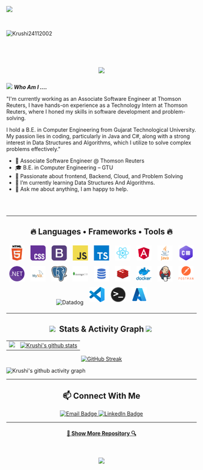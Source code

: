 <!-- 👋 Hi, I’m @Krushi24112002
- 👀 I’m interested in ...
- 🌱 I’m currently learning ...
- 💞️ I’m looking to collaborate on ...
- 📫 How to reach me ...-->
<!---
Krushi24112002/Krushi24112002 is a ✨ special ✨ repository because its `README.md` (this file) appears on your GitHub profile.
You can click the Preview link to take a look at your changes.
--->
![](https://github.com/halfrost/halfrost/blob/master/icons/header_1.png)
<!--
**Krushi24112002/Krushi24112002** is a ✨ _special_ ✨ repository because its `README.md` (this file) appears on your GitHub profile.-->
<!--
Here are some ideas to get you started: -->
<!--
- 🔭 I’m currently Self Learning on Data Structures And Algorithms. I am also contributing to some open source.
- 🌱 I’m currently Enrolled in Udacity AWS ML Scholar's Program 
- 👯 I’m looking to collaborate on ...
- 🤔 I’m looking for help with ...
- 💬 Ask me about ...
- 📫 How to reach me: ...
- 😄 Pronouns: ...
- ⚡ Fun fact: ...   -->

<br>
   <p align="left"> <img src="https://komarev.com/ghpvc/?username=Krushi24112002" alt="Krushi24112002" /> </p>
</br>
<h1 align="center">
   <img src="https://readme-typing-svg.herokuapp.com/?lines=Hi+There!+👋;+Myself+KRUSHI+MONPARA!;&center=true&size=30&pause=300&duration=800&color=50f34e">
</h1>

<img src="https://media.giphy.com/media/iY8CRBdQXODJSCERIr/giphy.gif" width="30px">&nbsp;***Who Am I ....***

"I'm currently working as an Associate Software Engineer at Thomson Reuters, I have hands-on experience as a Technology Intern at Thomson Reuters, where I honed my skills in software development and problem-solving.

I hold a B.E. in Computer Engineering from Gujarat Technological University. My passion lies in coding, particularly in Java and C#, along with a strong interest in Data Structures and Algorithms, which I utilize to solve complex problems effectively."

- 🚀 Associate Software Engineer @ Thomson Reuters
- 🎓 B.E. in Computer Engineering – GTU  
- 🌱 Passionate about frontend, Backend, Cloud, and Problem Solving 
- 🌱 I’m currently learning Data Structures And Algorithms.
- 💬 Ask me about anything, I am happy to help.

<br>
</br>

<hr>
<h2 align="center">🔥 Languages • Frameworks • Tools 🔥</h2>

<p align="center">
  <!-- Frontend -->
  <img height="40" width="40" style="margin: 6px;" src="https://raw.githubusercontent.com/github/explore/main/topics/html/html.png" alt="HTML" />
  <img height="40" width="40" style="margin: 6px;" src="https://raw.githubusercontent.com/github/explore/main/topics/css/css.png" alt="CSS" />
  <img height="40" width="40" style="margin: 6px;" src="https://raw.githubusercontent.com/github/explore/main/topics/bootstrap/bootstrap.png" alt="Bootstrap" />
  <img height="40" width="40" style="margin: 6px;" src="https://raw.githubusercontent.com/github/explore/main/topics/javascript/javascript.png" alt="JavaScript" />
  <img height="40" width="40" style="margin: 6px;" src="https://raw.githubusercontent.com/github/explore/main/topics/typescript/typescript.png" alt="TypeScript" />
  <img height="40" width="40" style="margin: 6px;" src="https://raw.githubusercontent.com/github/explore/main/topics/react/react.png" alt="React" />
  <img height="40" width="40" style="margin: 6px;" src="https://raw.githubusercontent.com/github/explore/main/topics/angular/angular.png" alt="Angular" />

  <!-- Backend -->
  <img height="40" width="40" style="margin: 6px;" src="https://raw.githubusercontent.com/github/explore/main/topics/java/java.png" alt="Java" />
  <img height="40" width="40" style="margin: 6px;" src="https://raw.githubusercontent.com/github/explore/main/topics/csharp/csharp.png" alt="C#" />
  <img height="40" width="40" style="margin: 6px;" src="https://raw.githubusercontent.com/github/explore/main/topics/dotnet/dotnet.png" alt=".NET" />

  <!-- Databases -->
  <img height="40" width="40" style="margin: 6px;" src="https://raw.githubusercontent.com/github/explore/main/topics/mysql/mysql.png" alt="MySQL" />
  <img height="40" width="40" style="margin: 6px;" src="https://raw.githubusercontent.com/github/explore/main/topics/postgresql/postgresql.png" alt="PostgreSQL" />
  <img height="40" width="40" style="margin: 6px;" src="https://raw.githubusercontent.com/github/explore/main/topics/mongodb/mongodb.png" alt="MongoDB" />
  <img height="40" width="40" style="margin: 6px;" src="https://raw.githubusercontent.com/github/explore/main/topics/sql/sql.png" alt="SQL" />
  <img height="40" width="40" style="margin: 6px;" src="https://raw.githubusercontent.com/github/explore/main/topics/redis/redis.png" alt="Redis" />

  <!-- Tools & DevOps -->
  <img height="40" width="40" style="margin: 6px;" src="https://raw.githubusercontent.com/github/explore/main/topics/docker/docker.png" alt="Docker" />
  <img height="40" width="40" style="margin: 6px;" src="https://raw.githubusercontent.com/github/explore/main/topics/jenkins/jenkins.png" alt="Jenkins" />
  <img height="40" width="40" style="margin: 6px;" src="https://raw.githubusercontent.com/github/explore/main/topics/postman/postman.png" alt="Postman" />
  <img height="40" width="40" style="margin: 6px;" src="https://cdn.worldvectorlogo.com/logos/datadog.svg" alt="Datadog">

  <!-- IDE & Terminal -->
  <img height="40" width="40" style="margin: 6px;" src="https://raw.githubusercontent.com/github/explore/main/topics/visual-studio-code/visual-studio-code.png" alt="VS Code" />
  <img height="40" width="40" style="margin: 6px;" src="https://raw.githubusercontent.com/github/explore/main/topics/terminal/terminal.png" alt="Terminal" />

  <!-- Cloud -->
  <img height="40" width="40" style="margin: 6px;" src="https://raw.githubusercontent.com/github/explore/main/topics/azure/azure.png" alt="Azure" />
</p>
<hr>


        
<h2 align="center"> <img src="https://media.giphy.com/media/iY8CRBdQXODJSCERIr/giphy.gif" width="30px">&nbsp; Stats & Activity Graph <img src="https://media.giphy.com/media/iY8CRBdQXODJSCERIr/giphy.gif" width="30px">&nbsp; </h2>

<table>
  <tr>
    <td>
      <img height="137px" src="https://github-readme-stats.vercel.app/api/top-langs/?username=Krushi24112002&hide=html&hide_title=true&hide_border=true&layout=compact&langs_count=6&exclude_repo=comp426,Redventures-Movie-Quotes&text_color=000&icon_color=fff&bg_color=0,52fa5a,4dfcff,c64dff&theme=graywhite" />
    </td>
    <td>
      <a href="https://github.com/Krushi24112002/github-readme-stats">
        <img align="center" src="https://github-readme-stats.vercel.app/api?username=Krushi24112002&hide_title=true&hide_border=true&show_icons=true&include_all_commits=true&count_private=true&line_height=21&text_color=000&icon_color=fff&bg_color=0,52fa5a,4dfcff,c64dff&theme=graywhite" alt="Krushi's github stats" />
      </a>
    </td>
  </tr>
</table>

<div align="center">
  <a href="https://git.io/streak-stats">
    <img src="https://streak-stats.demolab.com/?user=Krushi24112002&layout=compact&theme=tokyonight&hide_border=true" alt="GitHub Streak" />
  </a>
</div>

![Krushi's github activity graph](https://github-readme-activity-graph.vercel.app/graph?username=Krushi24112002&theme=redical)

</p>

<hr>
<h2 align="center"> 📫 Connect With Me  </h2>
<p align="center">
  <a href="mailto:Krushimonpara24@gmail.com">
    <img src="https://img.shields.io/badge/Email-D14836?style=for-the-badge&logo=gmail&logoColor=white" alt="Email Badge" />
  </a>
  <a href="https://www.linkedin.com/in/krushi-monpara-k24112002/" target="_blank">
    <img src="https://img.shields.io/badge/LinkedIn-0A66C2?style=for-the-badge&logo=linkedin&logoColor=white" alt="LinkedIn Badge" />
  </a>
</p>
<hr>

<h4 align="center">
  <a href="https://github.com/krushi24112002?tab=repositories" title="Show Repositories">🔎 Show More Repository 🔍</a>
</h4>

<h1 align="center">
       <img src="https://readme-typing-svg.herokuapp.com/?lines=Thanks+For+Visiting!;&center=true&size=30&pause=300&duration=800&color=50f34e">
</h1>
